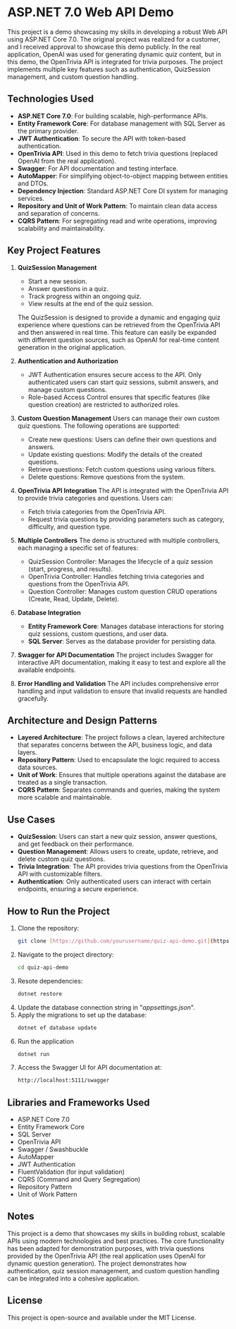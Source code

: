 # ASP.NET 7.0 Web API Demo

This project is a demo showcasing my skills in developing a robust Web API using ASP.NET Core 7.0. The original project was realized for a customer, and I received approval to showcase this demo publicly. In the real application, OpenAI was used for generating dynamic quiz content, but in this demo, the OpenTrivia API is integrated for trivia purposes. The project implements multiple key features such as authentication, QuizSession management, and custom question handling.

## Technologies Used

- **ASP.NET Core 7.0**: For building scalable, high-performance APIs.
- **Entity Framework Core**: For database management with SQL Server as the primary provider.
- **JWT Authentication**: To secure the API with token-based authentication.
- **OpenTrivia API**: Used in this demo to fetch trivia questions (replaced OpenAI from the real application).
- **Swagger**: For API documentation and testing interface.
- **AutoMapper**: For simplifying object-to-object mapping between entities and DTOs.
- **Dependency Injection**: Standard ASP.NET Core DI system for managing services.
- **Repository and Unit of Work Pattern**: To maintain clean data access and separation of concerns.
- **CQRS Pattern**: For segregating read and write operations, improving scalability and maintainability.

## Key Project Features

1. **QuizSession Management**
   - Start a new session.
   - Answer questions in a quiz.
   - Track progress within an ongoing quiz.
   - View results at the end of the quiz session.

   The QuizSession is designed to provide a dynamic and engaging quiz experience where questions can be retrieved from the OpenTrivia API and then answered in real time. This feature can easily be expanded with different question sources, such as OpenAI for real-time content generation in the original application.

2. **Authentication and Authorization**
   - JWT Authentication ensures secure access to the API. Only authenticated users can start quiz sessions, submit answers, and manage custom questions.
   - Role-based Access Control ensures that specific features (like question creation) are restricted to authorized roles.

3. **Custom Question Management**
   Users can manage their own custom quiz questions. The following operations are supported:
   - Create new questions: Users can define their own questions and answers.
   - Update existing questions: Modify the details of the created questions.
   - Retrieve questions: Fetch custom questions using various filters.
   - Delete questions: Remove questions from the system.

4. **OpenTrivia API Integration**
   The API is integrated with the OpenTrivia API to provide trivia categories and questions. Users can:
   - Fetch trivia categories from the OpenTrivia API.
   - Request trivia questions by providing parameters such as category, difficulty, and question type.

5. **Multiple Controllers**
   The demo is structured with multiple controllers, each managing a specific set of features:
   - QuizSession Controller: Manages the lifecycle of a quiz session (start, progress, and results).
   - OpenTrivia Controller: Handles fetching trivia categories and questions from the OpenTrivia API.
   - Question Controller: Manages custom question CRUD operations (Create, Read, Update, Delete).

6. **Database Integration**
   - **Entity Framework Core**: Manages database interactions for storing quiz sessions, custom questions, and user data.
   - **SQL Server**: Serves as the database provider for persisting data.

7. **Swagger for API Documentation**
   The project includes Swagger for interactive API documentation, making it easy to test and explore all the available endpoints.

8. **Error Handling and Validation**
   The API includes comprehensive error handling and input validation to ensure that invalid requests are handled gracefully.

## Architecture and Design Patterns

- **Layered Architecture**: The project follows a clean, layered architecture that separates concerns between the API, business logic, and data layers.
- **Repository Pattern**: Used to encapsulate the logic required to access data sources.
- **Unit of Work**: Ensures that multiple operations against the database are treated as a single transaction.
- **CQRS Pattern**: Separates commands and queries, making the system more scalable and maintainable.

## Use Cases

- **QuizSession**: Users can start a new quiz session, answer questions, and get feedback on their performance.
- **Question Management**: Allows users to create, update, retrieve, and delete custom quiz questions.
- **Trivia Integration**: The API provides trivia questions from the OpenTrivia API with customizable filters.
- **Authentication**: Only authenticated users can interact with certain endpoints, ensuring a secure experience.

## How to Run the Project

1. Clone the repository:
   ```bash
   git clone [https://github.com/yourusername/quiz-api-demo.git](https://github.com/abdeloow/aspnetcore-quiz-webapi-template.git)
2. Navigate to the project directory:
   ```bash
   cd quiz-api-demo
3. Resote dependencies:
   ```bash
   dotnet restore
4. Update the database connection string in "_appsettings.json_".
5. Apply the migrations to set up the database:
   ```bash
   dotnet ef database update
6. Run the application
   ```bash
   dotnet run
7. Access the Swagger UI for API documentation at:
   ```bash
   http://localhost:5111/swagger

## Libraries and Frameworks Used
  -  ASP.NET Core 7.0
  -  Entity Framework Core
  -  SQL Server
  -  OpenTrivia API
  -  Swagger / Swashbuckle
  -  AutoMapper
  -  JWT Authentication
  -  FluentValidation (for input validation)
  -  CQRS (Command and Query Segregation)
  -  Repository Pattern
  -  Unit of Work Pattern

## Notes
This project is a demo that showcases my skills in building robust, scalable APIs using modern technologies and best practices. The core functionality has been adapted for demonstration purposes, with trivia questions provided by the OpenTrivia API (the real application uses OpenAI for dynamic question generation). The project demonstrates how authentication, quiz session management, and custom question handling can be integrated into a cohesive application.

## License
This project is open-source and available under the MIT License.
